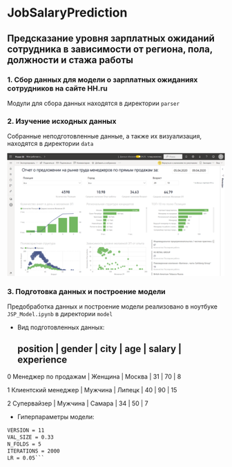 # JobSalaryPrediction
## Предсказание уровня зарплатных ожиданий сотрудника в зависимости от региона, пола, должности и стажа работы

### 1. Сбор данных для модели о зарплатных ожиданиях сотрудников на сайте HH.ru
Модули для сбора данных находятся в директории `parser`

### 2. Изучение исходных данных
Собранные неподготовленные данные, а также их визуализация, находятся в директории `data`

![](/data/report.png)

### 3. Подготовка данных и построение модели
Предобработка данных и построение модели реализовано в ноутбуке `JSP_Model.ipynb` в директории `model`

* Вид подготовленных данных:

  position                | gender    | city    | age   | salary  | experience
  -----------------------------------------------------------------------------
0 Менеджер по продажам    | Женщина   | Москва  | 31    | 70      | 8

1 Клиентский менеджер     | Мужчина   | Липецк  | 40    | 90      | 15

2 Супервайзер             | Мужчина   | Самара  | 34    | 50      | 7

* Гиперпараметры модели:

```RANDOM_SEED = 42
VERSION = 11
VAL_SIZE = 0.33
N_FOLDS = 5
ITERATIONS = 2000
LR = 0.05```

